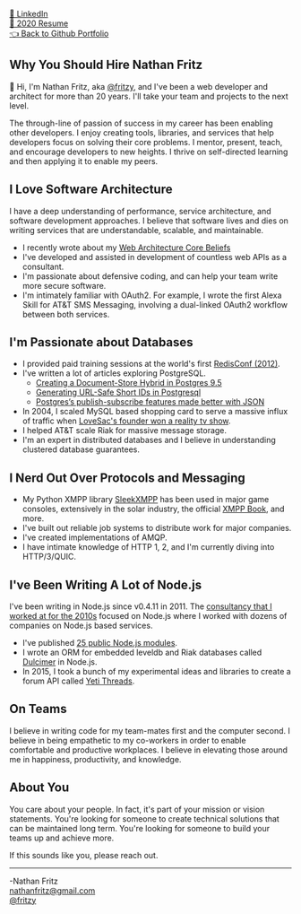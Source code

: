 
[🔗 LinkedIn](https://www.linkedin.com/in/nathan-fritz-7054302/)  
[📝 2020 Resume](https://raw.githubusercontent.com/fritzy/fritzy/master/docs/nathan-fritz-2020.pdf?raw=true)  
[👈 Back to Github Portfolio](https://github.com/fritzy)

## Why You Should Hire Nathan Fritz

👋 Hi, I'm Nathan Fritz, aka [@fritzy](https://twitter.com/fritzy), and I've been a web developer and architect for more than 20 years. I'll take your team and projects to the next level.

The through-line of passion of success in my career has been enabling other developers. I enjoy creating tools, libraries, and services that help developers focus on solving their core problems. I mentor, present, teach, and encourage developers to new heights. I thrive on self-directed learning and then applying it to enable my peers.

## I Love Software Architecture

I have a deep understanding of performance, service architecture, and software development approaches. I believe that software lives and dies on writing services that are understandable, scalable, and maintainable.

* I recently wrote about my [Web Architecture Core Beliefs](https://dev.to/fritzy/one-web-architect-s-core-beliefs-335f)
* I've developed and assisted in development of countless web APIs as a consultant.
* I'm passionate about defensive coding, and can help your team write more secure software.
* I'm intimately familiar with OAuth2. For example, I wrote the first Alexa Skill for AT&T SMS Messaging, involving a dual-linked OAuth2 workflow between both services.

## I'm Passionate about Databases

* I provided paid training sessions at the world's first [RedisConf (2012)](https://blog.andyet.com/2012/09/23/were-keeping-it-realtime-conference/).
* I've written a lot of articles exploring PostgreSQL.
    * [Creating a Document-Store Hybrid in Postgres 9.5](https://blog.andyet.com/2016/02/04/postgres-9.5-document-store-hybrid/)
    * [Generating URL-Safe Short IDs in Postgresql](https://blog.andyet.com/2016/02/23/generating-shortids-in-postgres/)
    * [Postgres’s publish-subscribe features made better with JSON](https://blog.andyet.com/2015/04/06/postgres-pubsub-with-json/)
* In 2004, I scaled MySQL based shopping card to serve a massive influx of traffic when [LoveSac's founder won a reality tv show](https://en.wikipedia.org/wiki/The_Rebel_Billionaire:_Branson%27s_Quest_for_the_Best).
* I helped AT&T scale Riak for massive message storage.
* I'm an expert in distributed databases and I believe in understanding clustered database guarantees.

## I Nerd Out Over Protocols and Messaging
 
 * My Python XMPP library [SleekXMPP](https://github.com/fritzy/sleekxmpp) has been used in major game consoles, extensively in the solar industry, the official [XMPP Book](https://www.oreilly.com/library/view/xmpp-the-definitive/9780596157524/), and more.
 * I've built out reliable job systems to distribute work for major companies.
 * I've created implementations of AMQP.
 * I have intimate knowledge of HTTP 1, 2, and I'm currently diving into HTTP/3/QUIC.

## I've Been Writing A Lot of Node.js

I've been writing in Node.js since v0.4.11 in 2011. The [consultancy that I worked at for the 2010s](https://andyet.com) focused on Node.js where I worked with dozens of companies on Node.js based services.

* I've published [25 public Node.js modules](https://www.npmjs.com/~fritzy).
* I wrote an ORM for embedded leveldb and Riak databases called [Dulcimer](https://github.com/fritzy/dulcimer) in Node.js.
* In 2015, I took a bunch of my experimental ideas and libraries to create a forum API called [Yeti Threads](https://blog.andyet.com/2015/09/02/yeti-threads-case-study-pt-1/).

## On Teams

I believe in writing code for my team-mates first and the computer second. I believe in being empathetic to my co-workers in order to enable comfortable and productive workplaces. I believe in elevating those around me in happiness, productivity, and knowledge.

## About You

You care about your people. In fact, it's part of your mission or vision statements. You're looking for someone to create technical solutions that can be maintained long term. You're looking for someone to build your teams up and achieve more.

If this sounds like you, please reach out.

---

-Nathan Fritz  
[nathanfritz@gmail.com](mailto:nathanfritz@gmail.com)  
[@fritzy](https://twitter.com/fritzy)
